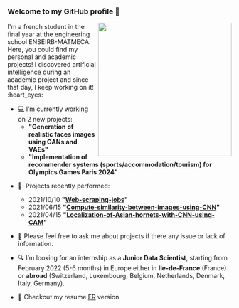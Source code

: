 ### Welcome to my GitHub profile 👋
<img align="right" width="300" height="300" src="https://user-images.githubusercontent.com/56866008/133479879-77c611ef-bb46-450c-afa6-c07fab814869.gif">
I'm a french student in the final year at the engineering school ENSEIRB-MATMECA. Here, you could find my personal and academic projects! I discovered artificial intelligence during an academic project and since that day, I keep working on it! :heart_eyes:


- :computer: I’m currently working on 2 new projects:
    - **"Generation of realistic faces images using GANs and VAEs"**
    - **"Implementation of recommender systems (sports/accommodation/tourism) for Olympics Games Paris 2024"**
<!-- - and the existant project **"[ChatBot](https://github.com/lbrejon/ChatBot)"** using NLP concepts. -->


- 🔭: Projects recently performed: 
    - 2021/10/10 **"[Web-scraping-jobs](https://github.com/lbrejon/Web-scraping-jobs)"**
    - 2021/06/15 **"[Compute-similarity-between-images-using-CNN](https://github.com/lbrejon/Compute-similarity-between-images-using-CNN)"**
    - 2021/04/15 **"[Localization-of-Asian-hornets-with-CNN-using-CAM](https://github.com/lbrejon/Localization-of-Asian-hornets-with-pre-trained-CNN)"**

- 💬 Please feel free to ask me about projects if there any issue or lack of information.

- :mag: I’m looking for an internship as a **Junior Data Scientist**, starting from February 2022 (5-6 months) in Europe either in **Ile-de-France** (France) or **abroad** (Switzerland, Luxembourg, Belgium, Netherlands, Denmark, Italy, Germany).

- 📝 Checkout my resume [FR](https://github.com/lbrejon/lbrejon/files/7773738/CV_BREJON_Louis.pdf) version 
<!-- - and [EN](https://github.com/lbrejon/lbrejon/files/7469953/Resume_BREJON_Louis.pdf) version. -->
 




<!--
**lbrejon/lbrejon** is a ✨ _special_ ✨ repository because its `README.md` (this file) appears on your GitHub profile.

Here are some ideas to get you started:

- 🔭 I’m currently working on ...
- 🌱 I’m currently learning ...
- 👯 I’m looking to collaborate on ...
- 🤔 I’m looking for help with ...
- 💬 Ask me about ...
- 📫 How to reach me: ...
- 😄 Pronouns: ...
- ⚡ Fun fact: ...


- 📫 How to reach me: https://www.linkedin.com/in/louisbrejon/
- louis.brejon.ia@gmail.com

-->
